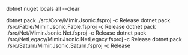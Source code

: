 dotnet nuget locals all --clear

dotnet pack ./src/Core/Mimir.Jsonic.fsproj -c Release
dotnet pack ./src/Fable/Mimir.Jsonic.Fable.fsproj -c Release
dotnet pack ./src/Net/Mimir.Jsonic.Net.fsproj -c Release
dotnet pack ./src/NetLegacy/Mimir.Jsonic.NetLegacy.fsproj -c Release
dotnet pack ./src/Saturn/Mimir.Jsonic.Saturn.fsproj -c Release